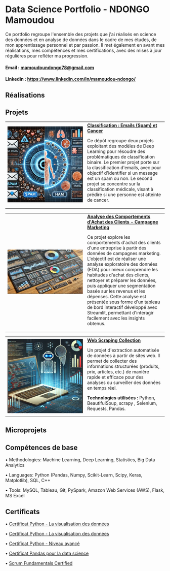 # Data Science Portfolio - NDONGO Mamoudou 

Ce portfolio regroupe l'ensemble des projets que j'ai réalisés en science des données et en analyse de données dans le cadre de mes études, de mon apprentissage personnel et par passion. Il met également en avant mes réalisations, mes compétences et mes certifications, avec des mises à jour régulières pour refléter ma progression.

#### Email :  mamoudoundongo78@gmail.com

#### Linkedin : https://www.linkedin.com/in/mamoudou-ndongo/

## Réalisations

## Projets




<table style="width: 100%; table-layout: fixed;">
  <tr>
    <td style="width: 50%; text-align: center;">
      <img src="Images/spam.PNG" alt="Icône d'email" style="width: 100%; max-width: 300px;">
    </td>
    <td style="width: 50%;">
      <strong>
        <a href="https://github.com/NdongoMamoudou/Deep_Learning_pour_la_Classification_Binaire">
          Classification : Emails (Spam) et Cancer
        </a>
      </strong>
      <p>
        Ce dépôt regroupe deux projets exploitant des modèles de Deep Learning pour résoudre des problématiques de classification binaire. 
        Le premier projet porte sur la classification d'emails, avec pour objectif d'identifier si un message est un spam ou non. 
        Le second projet se concentre sur la classification médicale, visant à prédire si une personne est atteinte de cancer.
      </p>
    </td>
  </tr>
</table>

<table style="width: 100%; table-layout: fixed;">
  <tr>
    <td style="width: 50%; text-align: center;">
      <img src="Images/finance.PNG" alt="Icône Marketing" style="width: 100%; max-width: 300px;">
    </td>
    <td style="width: 50%;">
      <strong>
        <a href="https://github.com/NdongoMamoudou/analyse-donnees_fraude-marketing">
          Analyse des Comportements d'Achat des Clients - Campagne Marketing
        </a>
      </strong>
      <p>
        Ce projet explore les comportements d'achat des clients d'une entreprise à partir des données de campagnes marketing. L'objectif est de 
        réaliser une analyse exploratoire des données (EDA) pour mieux comprendre les habitudes d'achat des clients, nettoyer et préparer les 
        données, puis appliquer une segmentation basée sur les revenus et les dépenses. Cette analyse est présentée sous forme d'un tableau de bord 
        interactif développé avec Streamlit, permettant d'interagir facilement avec les insights obtenus. 
      </p>
    </td>
  </tr>
</table>

<table style="width: 100%; table-layout: fixed;">
  <tr>
    <td style="width: 50%; text-align: center;">
      <img src="Images/web_scraping.PNG" alt="web scraping" style="width: 100%; max-width: 300px;">
    </td>
    <td style="width: 50%;">
      <strong>
        <a href="https://github.com/NdongoMamoudou/WebScrapingCollection">
          Web Scraping Collection
        </a>
      </strong>
      <p>
        Un projet d'extraction automatisée de données à partir de sites web. Il permet de collecter des informations structurées (produits, prix, articles, etc.) 
        de manière rapide et efficace pour des analyses ou surveiller des données en temps réel.
      </p>
      <p><strong>Technologies utilisées :</strong> Python, BeautifulSoup, scrapy , Selenium, Requests, Pandas.</p>
    </td>
  </tr>
</table>


                                                            



## Microprojets

## Compétences de base

  • Methodologies: Machine Learning, Deep Learning, Statistics, Big Data Analytics
  
  • Languages: Python (Pandas, Numpy, Scikit-Learn, Scipy, Keras, Matplotlib), SQL, C++
  
  • Tools: MySQL, Tableau, Git, PySpark, Amazon Web Services (AWS), Flask, MS Excel
  

## Certificats

  • [Certificat Python - La visualisation des données](./Certificats/CertificatDaccomplissement_Python_La_visualisation_des_donnees.pdf)
  
  • [Certificat Python - La visualisation des données](./Certificats/CertificatDaccomplissement_Python_La_visualisation_des_donnees.pdf)
  
  • [Certificat Python - Niveau avancé](./Certificats/CertificatDaccomplissement_Python_Niveau_avance.pdf)
  
  • [Certificat Pandas pour la data science](./Certificats/CertificatDaccomplissement_pandas%20_pour%20_la_%20data_science.pdf)

  • [Scrum Fundamentals Certified](./Certificats/ScrumFundamentalsCertified-MamoudouNdongo-1050242.pdf)
  


